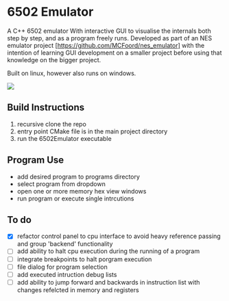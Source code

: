 # 6502 Emulator

A C++ 6502 emulator With interactive GUI to visualise the internals both step by step, and as a program freely runs.
Developed as part of an NES emulator project [https://github.com/MCFoord/nes_emulator] with the intention of learning GUI development on a smaller project before using that knowledge on the bigger project.

Built on linux, however also runs on windows. 

![](https://github.com/MCFoord/6502_Emulator/raw/master/programscreenshot.png)

## Build Instructions
1. recursive clone the repo
2. entry point CMake file is in the main project directory
3. run the 6502Emulator executable


## Program Use
- add desired program to programs directory
- select program from dropdown
- open one or more memory hex view windows
- run program or execute single intrcutions


## To do
- [X] refactor control panel to cpu interface to avoid heavy reference passing and group 'backend' functionality
- [ ] add ability to halt cpu execution during the running of a program
- [ ] integrate breakpoints to halt porgram execution
- [ ] file dialog for program selection
- [ ] add executed intruction debug lists
- [ ] add ability to jump forward and backwards in instruction list with changes refelcted in memory and registers  
